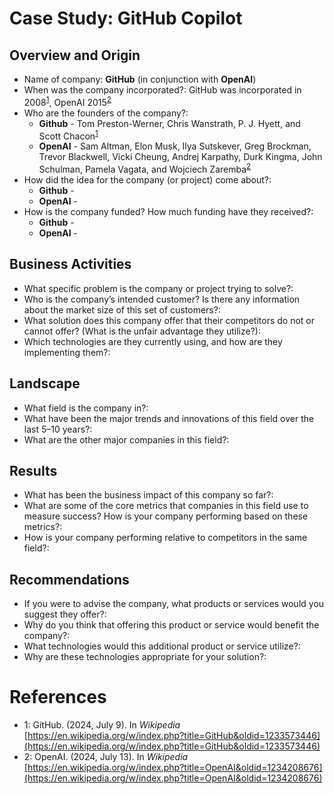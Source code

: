 # Case Study: GitHub Copilot

## Overview and Origin

* Name of company: **GitHub** (in conjunction with **OpenAI**)
* When was the company incorporated?: GitHub was incorporated in 2008<sup>[1](#wikipedia-github)</sup>, OpenAI 2015<sup>[2](#wikipedia-openai)</sup>
* Who are the founders of the company?:
    * **Github** - Tom Preston-Werner, Chris Wanstrath, P. J. Hyett, and Scott Chacon<sup>[1](#wikipedia-github)</sup>
    * **OpenAI** - Sam Altman, Elon Musk, Ilya Sutskever, Greg Brockman, Trevor Blackwell, Vicki Cheung, Andrej Karpathy, Durk Kingma, John Schulman, Pamela Vagata, and Wojciech Zaremba<sup>[2](#wikipedia-openai)</sup>
*	How did the idea for the company (or project) come about?:
    * **Github** -
    * **OpenAI** - 
* How is the company funded? How much funding have they received?:
    * **Github** - 
    * **OpenAI** -


## Business Activities

* What specific problem is the company or project trying to solve?: 
* Who is the company’s intended customer? Is there any information about the market size of this set of customers?: 
* What solution does this company offer that their competitors do not or cannot offer? (What is the unfair advantage they utilize?):
* Which technologies are they currently using, and how are they implementing them?:

## Landscape

* What field is the company in?:
* What have been the major trends and innovations of this field over the last 5–10 years?:
* What are the other major companies in this field?:

## Results

* What has been the business impact of this company so far?: 
* What are some of the core metrics that companies in this field use to measure success? How is your company performing based on these metrics?: 
* How is your company performing relative to competitors in the same field?:

## Recommendations

* If you were to advise the company, what products or services would you suggest they offer?:
* Why do you think that offering this product or service would benefit the company?: 
* What technologies would this additional product or service utilize?: 
* Why are these technologies appropriate for your solution?: 

# References
* <a name="wikipedia-github">1</a>: GitHub. (2024, July 9). In *Wikipedia*<br /> [https://en.wikipedia.org/w/index.php?title=GitHub&oldid=1233573446](https://en.wikipedia.org/w/index.php?title=GitHub&oldid=1233573446)
* <a name="wikipedia-openai">2</a>: OpenAI. (2024, July 13). In *Wikipedia*<br />
[https://en.wikipedia.org/w/index.php?title=OpenAI&oldid=1234208676](https://en.wikipedia.org/w/index.php?title=OpenAI&oldid=1234208676)